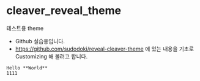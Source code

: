 cleaver_reveal_theme
====================

테스트용 theme

- Github 실습용입니다.
- https://github.com/sudodoki/reveal-cleaver-theme  에 있는 내용을 기초로 Customizing 해 볼려고 합니다.


```
Hello **World**
1111
```
